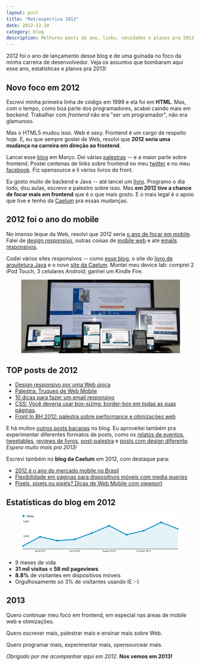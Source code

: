 ```yaml
---
layout: post
title: "Retrospectiva 2012"
date: 2012-12-28
category: blog
description: Melhores posts do ano, links, novidades e planos pra 2013.
---
```


2012 foi o ano de lançamento desse blog e de uma guinada no foco da minha carreira de desenvolvedor. Veja os assuntos que bombaram aqui esse ano, estatísticas e planos pra 2013!

## Novo foco em 2012

Escrevi minha primeira linha de código em 1999 e ela foi em **HTML**. Mas, com o tempo, como boa parte dos programadores, acabei caindo mais em *backend*. Trabalhar com *frontend* não era "ser um programador", não era glamuroso.

Mas o HTML5 mudou isso. Web é sexy. Frontend é um cargo de respeito hoje. E, eu que sempre gostei de Web, resolvi que **2012 seria uma mudança na carreira em direção ao frontend**.

Lancei esse [blog](/o-blog/) em Março. Dei várias [palestras](/palestras/) -- e a maior parte sobre frontend. Postei centenas de links sobre frontend no meu [twitter](https://twitter.com/sergio_caelum) e no meu [facebook](https://www.facebook.com/sergio.caelum). Fiz opensource e li vários livros de front.

Eu gosto muito de backend e Java -- até lancei um [livro](http://www.arquiteturajava.com.br/). Programo o dia todo, dou aulas, escrevo e palestro sobre isso. Mas **em 2012 tive a chance de focar mais em frontend** que é o que mais gosto. E o mais legal é o apoio que tive e tenho da [Caelum](http://www.caelum.com.br) pra essas mudanças.

## 2012 foi o ano do mobile

No imenso leque da Web, resolvi que 2012 seria [o ano de focar em mobile](http://blog.caelum.com.br/2012-e-o-ano-do-mercado-mobile-no-brasil/). Falei de [design responsivo](/responsive-web-design/), outras coisas de [mobile web](/palestra-web-mobile/) e até [emails responsivos](/email-newsletter-mobile-responsivo/).

Codei vários sites responsivos -- como [esse blog](https://github.com/sergiolopes/blog), o site do [livro de arquitetura Java](https://github.com/caelum/arquiteturajava.com.br) e o novo [site da Caelum](http://www.caelum.com.br/apostilas/). Montei meu device lab: comprei 2 iPod Touch, 3 celulares Android; ganhei um Kindle Fire.

<figure>
	<img src="/img/posts/retrospectiva/mobile-2012.jpg" alt="Testando em vários devices">
</figure>

## TOP posts de 2012

* [Design responsivo por uma Web única](/responsive-web-design/)
* [Palestra: Truques de Web Mobile](/palestra-web-mobile/)
* [10 dicas para fazer um email responsivo](/email-newsletter-mobile-responsivo/)
* [CSS: Você deveria usar box-sizing: border-box em todas as suas páginas](/css-box-sizing-border-box/).
* [Front In BH 2012: palestra sobre performance e otimizações web](/frontinbh-otimizacoes-web/)

E há muitos [outros posts bacanas](/) no blog. Eu aproveitei também pra experimentar diferentes formatos de posts, como os [relatos de eventos](/front-in-sampa-2012/), [tweetables](/tweetables-performance-web-otimizacoes/), [reviews de livros](/review-livro-web-design-responsivo-tarcio-zemel/), [post-palestra](/palestra-mobile-web/) e [posts com design diferente](/email-newsletter-mobile-responsivo/). *Espero muito mais pra 2013!*

Escrevi também no **blog da Caelum** em 2012, com destaque para:

<ul>
<li class="destaque"><a href="http://blog.caelum.com.br/2012-e-o-ano-do-mercado-mobile-no-brasil/">2012 é o ano do mercado mobile no Brasil</a></li>

<li><a href="http://blog.caelum.com.br/flexibilidade-em-paginas-para-dispositivos-moveis-com-media-queries/">Flexibilidade em páginas para dispositivos móveis com media queries</a></li>

<li><a href="http://blog.caelum.com.br/pixels-pixels-ou-pixels-dicas-de-web-mobile-com-viewport/">Pixels, pixels ou pixels? Dicas de Web Mobile com viewport</a></li>
</ul>

## Estatísticas do blog em 2012

<figure>
	<img src="/img/posts/retrospectiva/estatisticas-2012.png" alt="Google Analytics dos 9 meses de blog">
</figure>

* 9 meses de vida
* **31 mil visitas** e **58 mil pageviews**
* **8.8%** de visitantes em dispositivos móveis
* Orgulhosamente só 3% de visitantes usando IE :-)

## 2013

Quero continuar meu foco em frontend, em especial nas áreas de mobile web e otimizações.

Quero escrever mais, palestrar mais e ensinar mais sobre Web.

Quero programar mais, experimentar mais, opensourcear mais.

*Obrigado por me acompanhar aqui em 2012.* **Nos vemos em 2013!**
